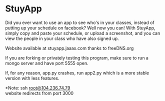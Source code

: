 # StuyApp
Did you ever want to use an app to see who's in your classes, instead of putting up your schedule on facebook? Well now you can! With StuyApp, simply copy and paste your schedule, or upload a screenshot, and you can view the people in your class who have also signed up.

Website available at stuyapp.jaaax.com thanks to freeDNS.org

If you are forking or privately testing this program, make sure to run a mongo server and have port 5555 open.

If, for any reason, app.py crashes, run app2.py which is a more stable version with less features.

*Note: ssh root@104.236.74.79  
       website redirects from port 3000

